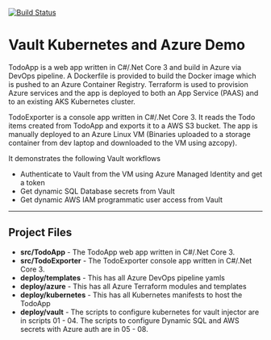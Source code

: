 [![Build Status](https://dev.azure.com/softveda/Hashicorp%20Demo/_apis/build/status/softveda.VaultDemo?branchName=main)](https://dev.azure.com/softveda/Hashicorp%20Demo/_build/latest?definitionId=8&branchName=main)

# Vault Kubernetes and Azure Demo

TodoApp is a web app written in C#/.Net Core 3 and build in Azure via DevOps pipeline. A Dockerfile is provided to build the Docker image which is pushed to an Azure Container Registry. Terraform is used to provision Azure services and the app is deployed to both an App Service (PAAS) and to an existing AKS Kubernetes cluster.

TodoExporter is a console app written in C#/.Net Core 3. It reads the Todo items created from TodoApp and exports it to a AWS S3 bucket. The app is manually deployed to an Azure Linux VM (Binaries uploaded to a storage container from dev laptop and downloaded to the VM using azcopy). 

It demonstrates the following Vault workflows
- Authenticate to Vault from the VM using Azure Managed Identity and get a token
- Get dynamic SQL Database secrets from Vault
- Get dynamic AWS IAM programmatic user access from Vault

---
## Project Files

- **src/TodoApp** - The TodoApp web app written in C#/.Net Core 3.
- **src/TodoExporter** - The TodoExporter console app written in C#/.Net Core 3.
- **deploy/templates** - This has all Azure DevOps pipeline yamls
- **deploy/azure** - This has all Azure Terraform modules and templates
- **deploy/kubernetes** - This has all Kubernetes manifests to host the TodoApp
- **deploy/vault** - The scripts to configure kubernetes for vault injector are in scripts 01 - 04. The scripts to configure Dynamic SQL and AWS secrets with Azure auth are in 05 - 08.
